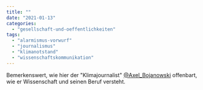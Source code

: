 ```yaml
---
title: ""
date: "2021-01-13"
categories: 
  - "gesellschaft-und-oeffentlichkeiten"
tags: 
  - "alarmismus-vorwurf"
  - "journalismus"
  - "klimanotstand"
  - "wissenschaftskommunikation"
---
```


Bemerkenswert, wie hier der "Klimajournalist" [@Axel\_Bojanowski](https://twitter.com/home "Axel Bojanowski / Twitter") offenbart, wie er Wissenschaft und seinen Beruf versteht.
